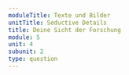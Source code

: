 ```yaml
---
moduleTitle: Texte und Bilder
unitTitle: Seductive Details
title: Deine Sicht der Forschung
module: 5
unit: 4
subunit: 2
type: question
---
```



<videomodeling answer="SoS6s_WioD4" question="JEp4kuFIY4c"></videomodeling>

<!-- TODO: Noch einfügen -->

<!-- Videomodeling: 
-	Question: Auf welchen Standpunkt stellt sich aus deiner Sicht die Forschung bei der Verwendung von Seductive Details? 
-	Answer: Die Meinung ist eindeutig. Seductive Details sollten maximal minimiert werden, da sie vom Lernen ablenken. Gerade weil Seductive Details interessant sind, ziehen sie die Aufmerksamkeit der Lernenden vom Lernstoff ab. Hier kommt wieder unser Prinzip zu tragen. Wissen ist das Überbleisel des Denkens. Wenn Lernende weniger über den Lernstoff nachdenken, lernen sie auch zwangsläufig weniger.  -->
